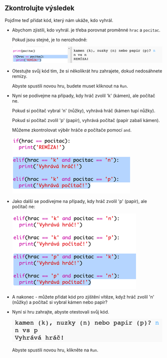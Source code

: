 ## Zkontrolujte výsledek

Pojďme teď přidat kód, který nám ukáže, kdo vyhrál.

+ Abychom zjistili, kdo vyhrál. je třeba porovnat proměnné `hrac` a `pocitac`.
    
    Pokud jsou stejné, je to nerozhodně:
    
    ![screenshot](images/rps-draw.png)

+ Otestujte svůj kód tím, že si několikrát hru zahrajete, dokud nedosáhnete remízy.
    
    Abyste spustili novou hru, budete muset kliknout na `Run`.

+ Nyní se podívejme na případy, kdy hráč zvolil 'k' (kámen), ale počítač ne.
    
    Pokud si počítač vybral 'n' (nůžky), vyhrává hráč (kámen tupí nůžky).
    
    Pokud si počítač zvolil 'p' (papír), vyhrává počítač (papír zabalí kámen).
    
    Můžeme zkontrolovat výběr hráče *a* počítače pomocí `and`.
    
    ![screenshot](images/rps-player-rock.png)

+ Jako další se podívejme na případy, kdy hráč zvolil 'p' (papír), ale počítač ne:
    
    ![screenshot](images/rps-player-paper.png)

+ A nakonec - můžete přidat kód pro zjištění vítěze, když hráč zvolil 'n' (nůžky) a počítač si vybral kámen nebo papír?

+ Nyní si hru zahrajte, abyste otestovali svůj kód.
    
    ![screenshot](images/rps-play.png)
    
    Abyste spustili novou hru, klikněte na `Run`.
